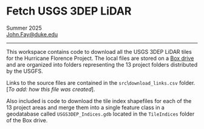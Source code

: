 # Fetch USGS 3DEP LiDAR 

Summer 2025<br>
John.Fay@duke.edu

---

This workspace contains code to download all the USGS 3DEP LiDAR tiles for the Hurricane Florence Project. The local files are stored on a [Box drive](https://duke.box.com/s/r336r6eu1optwa342xtmplpym1roj69z) and are organized into folders representing the 13 project folders distributed by the USGFS. 

Links to the source files are contained in the `src`\\`download_links.csv` folder. [*To add: how this file was created*].

Also included is code to download the tile index shapefiles for each of the 13 project areas and merge them into a single feature class in a geodatabase called `USGS3DEP_Indices.gdb` located in the `TileIndices` folder of the Box drive. 


